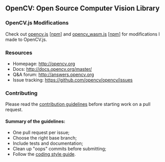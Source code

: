 ## OpenCV: Open Source Computer Vision Library

### OpenCV.js Modifications

Check out [opencv.js](./platforms/js/opencv.js/README.md) \[[npm](https://www.npmjs.com/package/@mjyc/opencv.js)\] and [opencv_wasm.js](./platforms/js/opencv_wasm.js/README.md) \[[npm](https://www.npmjs.com/package/@mjyc/opencv_wasm.js)\] for modifications I made to OpenCV.js.

### Resources

* Homepage: <http://opencv.org>
* Docs: <http://docs.opencv.org/master/>
* Q&A forum: <http://answers.opencv.org>
* Issue tracking: <https://github.com/opencv/opencv/issues>

### Contributing

Please read the [contribution guidelines](https://github.com/opencv/opencv/wiki/How_to_contribute) before starting work on a pull request.

#### Summary of the guidelines:

* One pull request per issue;
* Choose the right base branch;
* Include tests and documentation;
* Clean up "oops" commits before submitting;
* Follow the [coding style guide](https://github.com/opencv/opencv/wiki/Coding_Style_Guide).
